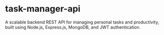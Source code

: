 # task-manager-api
A scalable backend REST API for managing personal tasks and productivity, built using Node.js, Express.js, MongoDB, and JWT authentication.
